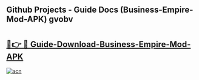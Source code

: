 ## Github Projects - Guide Docs (Business-Empire-Mod-APK) gvobv

# <h2><a href="https://apkcomod.com?title=Business-Empire-Mod-APK">🔗👉 🔴 Guide-Download-Business-Empire-Mod-APK </a></h2>

[![acn](https://github.com/user-attachments/assets/0f9c940e-d8b0-45ae-aac7-cd30a18b3e1c)](https://apkcomod.com?title=Business-Empire-Mod-APK)
